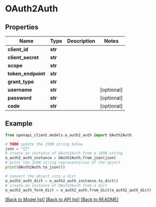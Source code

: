 # OAuth2Auth


## Properties

Name | Type | Description | Notes
------------ | ------------- | ------------- | -------------
**client_id** | **str** |  | 
**client_secret** | **str** |  | 
**scope** | **str** |  | 
**token_endpoint** | **str** |  | 
**grant_type** | **str** |  | 
**username** | **str** |  | [optional] 
**password** | **str** |  | [optional] 
**code** | **str** |  | [optional] 

## Example

```python
from openapi_client.models.o_auth2_auth import OAuth2Auth

# TODO update the JSON string below
json = "{}"
# create an instance of OAuth2Auth from a JSON string
o_auth2_auth_instance = OAuth2Auth.from_json(json)
# print the JSON string representation of the object
print(OAuth2Auth.to_json())

# convert the object into a dict
o_auth2_auth_dict = o_auth2_auth_instance.to_dict()
# create an instance of OAuth2Auth from a dict
o_auth2_auth_form_dict = o_auth2_auth.from_dict(o_auth2_auth_dict)
```
[[Back to Model list]](../README.md#documentation-for-models) [[Back to API list]](../README.md#documentation-for-api-endpoints) [[Back to README]](../README.md)


